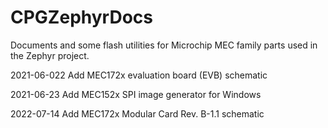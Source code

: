 # CPGZephyrDocs
Documents and some flash utilities for Microchip MEC family parts used in the Zephyr project.

2021-06-022
Add MEC172x evaluation board (EVB) schematic

2021-06-23
Add MEC152x SPI image generator for Windows

2022-07-14
Add MEC172x Modular Card Rev. B-1.1 schematic
